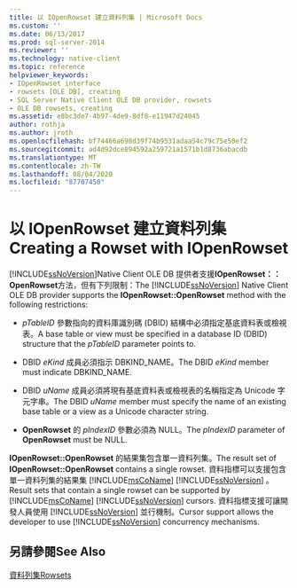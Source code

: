```yaml
---
title: 以 IOpenRowset 建立資料列集 | Microsoft Docs
ms.custom: ''
ms.date: 06/13/2017
ms.prod: sql-server-2014
ms.reviewer: ''
ms.technology: native-client
ms.topic: reference
helpviewer_keywords:
- IOpenRowset interface
- rowsets [OLE DB], creating
- SQL Server Native Client OLE DB provider, rowsets
- OLE DB rowsets, creating
ms.assetid: e8bc3de7-4b97-4de9-8df8-e11947d24045
author: rothja
ms.author: jroth
ms.openlocfilehash: bf74466a698d39f74b9531adaa54c79c75e50ef2
ms.sourcegitcommit: ad4d92dce894592a259721a1571b1d8736abacdb
ms.translationtype: MT
ms.contentlocale: zh-TW
ms.lasthandoff: 08/04/2020
ms.locfileid: "87707450"
---
```

# <a name="creating-a-rowset-with-iopenrowset"></a><span data-ttu-id="b772f-102">以 IOpenRowset 建立資料列集</span><span class="sxs-lookup"><span data-stu-id="b772f-102">Creating a Rowset with IOpenRowset</span></span>
  <span data-ttu-id="b772f-103">[!INCLUDE[ssNoVersion](../../includes/ssnoversion-md.md)]Native Client OLE DB 提供者支援**IOpenRowset：： OpenRowset**方法，但有下列限制：</span><span class="sxs-lookup"><span data-stu-id="b772f-103">The [!INCLUDE[ssNoVersion](../../includes/ssnoversion-md.md)] Native Client OLE DB provider supports the **IOpenRowset::OpenRowset** method with the following restrictions:</span></span>  
  
-   <span data-ttu-id="b772f-104">*pTableID* 參數指向的資料庫識別碼 (DBID) 結構中必須指定基底資料表或檢視表。</span><span class="sxs-lookup"><span data-stu-id="b772f-104">A base table or view must be specified in a database ID (DBID) structure that the *pTableID* parameter points to.</span></span>  
  
-   <span data-ttu-id="b772f-105">DBID *eKind* 成員必須指示 DBKIND_NAME。</span><span class="sxs-lookup"><span data-stu-id="b772f-105">The DBID *eKind* member must indicate DBKIND_NAME.</span></span>  
  
-   <span data-ttu-id="b772f-106">DBID *uName* 成員必須將現有基底資料表或檢視表的名稱指定為 Unicode 字元字串。</span><span class="sxs-lookup"><span data-stu-id="b772f-106">The DBID *uName* member must specify the name of an existing base table or a view as a Unicode character string.</span></span>  
  
-   <span data-ttu-id="b772f-107">**OpenRowset** 的 *pIndexID* 參數必須為 NULL。</span><span class="sxs-lookup"><span data-stu-id="b772f-107">The *pIndexID* parameter of **OpenRowset** must be NULL.</span></span>  
  
 <span data-ttu-id="b772f-108">**IOpenRowset::OpenRowset** 的結果集包含單一資料列集。</span><span class="sxs-lookup"><span data-stu-id="b772f-108">The result set of **IOpenRowset::OpenRowset** contains a single rowset.</span></span> <span data-ttu-id="b772f-109">資料指標可以支援包含單一資料列集的結果集 [!INCLUDE[msCoName](../../includes/msconame-md.md)] [!INCLUDE[ssNoVersion](../../includes/ssnoversion-md.md)] 。</span><span class="sxs-lookup"><span data-stu-id="b772f-109">Result sets that contain a single rowset can be supported by [!INCLUDE[msCoName](../../includes/msconame-md.md)] [!INCLUDE[ssNoVersion](../../includes/ssnoversion-md.md)] cursors.</span></span> <span data-ttu-id="b772f-110">資料指標支援可讓開發人員使用 [!INCLUDE[ssNoVersion](../../includes/ssnoversion-md.md)] 並行機制。</span><span class="sxs-lookup"><span data-stu-id="b772f-110">Cursor support allows the developer to use [!INCLUDE[ssNoVersion](../../includes/ssnoversion-md.md)] concurrency mechanisms.</span></span>  
  
## <a name="see-also"></a><span data-ttu-id="b772f-111">另請參閱</span><span class="sxs-lookup"><span data-stu-id="b772f-111">See Also</span></span>  
 [<span data-ttu-id="b772f-112">資料列集</span><span class="sxs-lookup"><span data-stu-id="b772f-112">Rowsets</span></span>](rowsets.md)  
  
  
